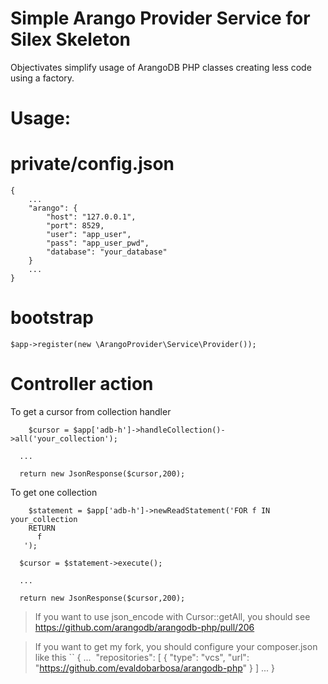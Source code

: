 Simple Arango Provider Service for Silex Skeleton
===

Objectivates simplify usage of ArangoDB PHP classes creating less code using a factory.

Usage:
====

private/config.json
=====

```
{
	...
	"arango": {
        "host": "127.0.0.1",
        "port": 8529,
        "user": "app_user",
        "pass": "app_user_pwd",
        "database": "your_database"
    }
	...
}
```

bootstrap
=====

```
$app->register(new \ArangoProvider\Service\Provider());
```

Controller action
=====

To get a cursor from collection handler

```
	$cursor = $app['adb-h']->handleCollection()->all('your_collection');
  
  ...

  return new JsonResponse($cursor,200);
```

To get one collection

```
	$statement = $app['adb-h']->newReadStatement('FOR f IN your_collection
    RETURN
      f
   ');

  $cursor = $statement->execute();
  
  ...

  return new JsonResponse($cursor,200);
```

> If you want to use json_encode with Cursor::getAll, you should see
https://github.com/arangodb/arangodb-php/pull/206



> If you want to get my fork, you should configure your composer.json like this
``
{
...
  "repositories": [
	{
	    "type": "vcs",
	    "url": "https://github.com/evaldobarbosa/arangodb-php"
	}
  ]
...
}

